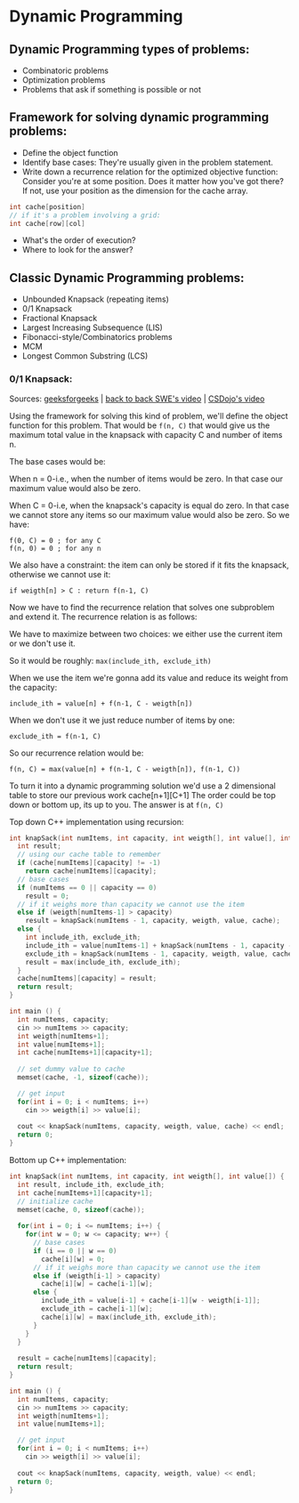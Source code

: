 # Dynamic Programming
## Dynamic Programming types of problems:
- Combinatoric problems
- Optimization problems
- Problems that ask if something is possible or not
## Framework for solving dynamic programming problems:
- Define the object function
- Identify base cases:
They're usually given in the problem statement.
- Write down a recurrence relation for the optimized objective function:
Consider you're at some position. Does it matter how you've got there? If not, use your position as the dimension for the cache array.
```C++
int cache[position]
// if it's a problem involving a grid:
int cache[row][col]
```
- What's the order of execution?
- Where to look for the answer?
## Classic Dynamic Programming problems:
- Unbounded Knapsack (repeating items)
- 0/1 Knapsack
- Fractional Knapsack
- Largest Increasing Subsequence (LIS)
- Fibonacci-style/Combinatorics problems
- MCM
- Longest Common Substring (LCS)
### 0/1 Knapsack:
Sources: [geeksforgeeks](https://www.geeksforgeeks.org/0-1-knapsack-problem-dp-10/) | [back to back SWE's video](https://youtu.be/xCbYmUPvc2Q) | [CSDojo's video](https://youtu.be/xOlhR_2QCXY)

Using the framework for solving this kind of problem, we'll define the object function for this problem. That would be ``f(n, C)`` that would give us the maximum total value in the knapsack with capacity C and number of items n.

The base cases would be:

When n = 0-i.e., when the number of items would be zero. In that case our maximum value would also be zero.

When C = 0-i.e, when the knapsack's capacity is equal do zero. In that case we cannot store any items so our maximum value would also be zero. So we have:
```
f(0, C) = 0 ; for any C
f(n, 0) = 0 ; for any n
```
We also have a constraint: the item can only be stored if it fits the knapsack, otherwise we cannot use it:
```
if weigth[n] > C : return f(n-1, C)
```
Now we have to find the recurrence relation that solves one subproblem and extend it. The recurrence relation is as follows:

We have to maximize between two choices: we either use the current item or we don't use it.

So it would be roughly: ``max(include_ith, exclude_ith)``

When we use the item we're gonna add its value and reduce its weight from the capacity:
```
include_ith = value[n] + f(n-1, C - weigth[n])
```
When we don't use it we just reduce number of items by one:
```
exclude_ith = f(n-1, C)
```
So our recurrence relation would be:
```
f(n, C) = max(value[n] + f(n-1, C - weigth[n]), f(n-1, C))
```
To turn it into a dynamic programming solution we'd use a 2 dimensional table to store our previous work cache[n+1][C+1]
The order could be top down or bottom up, its up to you. The answer is at ``f(n, C)``

Top down C++ implementation using recursion:
``` C++
int knapSack(int numItems, int capacity, int weigth[], int value[], int cache[][]) {
  int result;
  // using our cache table to remember
  if (cache[numItems][capacity] != -1)
    return cache[numItems][capacity];
  // base cases
  if (numItems == 0 || capacity == 0)
    result = 0;
  // if it weighs more than capacity we cannot use the item
  else if (weigth[numItems-1] > capacity)
    result = knapSack(numItems - 1, capacity, weigth, value, cache);
  else {
    int include_ith, exclude_ith;
    include_ith = value[numItems-1] + knapSack(numItems - 1, capacity - weigth[numItems - 1], weigth, value, cache);
    exclude_ith = knapSack(numItems - 1, capacity, weigth, value, cache);
    result = max(include_ith, exclude_ith);
  }
  cache[numItems][capacity] = result;
  return result;
}

int main () {
  int numItems, capacity;
  cin >> numItems >> capacity;
  int weigth[numItems+1];
  int value[numItems+1];
  int cache[numItems+1][capacity+1];
  
  // set dummy value to cache
  memset(cache, -1, sizeof(cache));

  // get input
  for(int i = 0; i < numItems; i++)
    cin >> weigth[i] >> value[i];
    
  cout << knapSack(numItems, capacity, weigth, value, cache) << endl;
  return 0;
}
```

Bottom up C++ implementation:
``` C++
int knapSack(int numItems, int capacity, int weigth[], int value[]) {
  int result, include_ith, exclude_ith;
  int cache[numItems+1][capacity+1];
  // initialize cache
  memset(cache, 0, sizeof(cache));
  
  for(int i = 0; i <= numItems; i++) {
    for(int w = 0; w <= capacity; w++) {
      // base cases
      if (i == 0 || w == 0)
        cache[i][w] = 0;
      // if it weighs more than capacity we cannot use the item
      else if (weigth[i-1] > capacity)
        cache[i][w] = cache[i-1][w];
      else {
        include_ith = value[i-1] + cache[i-1][w - weigth[i-1]];
        exclude_ith = cache[i-1][w];
        cache[i][w] = max(include_ith, exclude_ith);
      }
    }
  }
  
  result = cache[numItems][capacity];
  return result;
}

int main () {
  int numItems, capacity;
  cin >> numItems >> capacity;
  int weigth[numItems+1];
  int value[numItems+1];

  // get input
  for(int i = 0; i < numItems; i++)
    cin >> weigth[i] >> value[i];
    
  cout << knapSack(numItems, capacity, weigth, value) << endl;
  return 0;
}
```